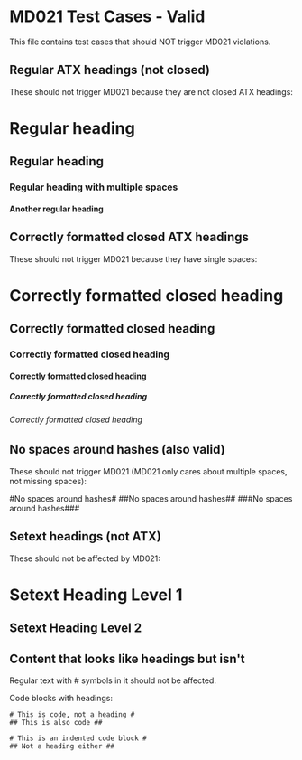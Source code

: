 # MD021 Test Cases - Valid

This file contains test cases that should NOT trigger MD021 violations.

## Regular ATX headings (not closed)

These should not trigger MD021 because they are not closed ATX headings:

# Regular heading
## Regular heading
### Regular heading with multiple spaces
#### Another regular heading

## Correctly formatted closed ATX headings

These should not trigger MD021 because they have single spaces:

# Correctly formatted closed heading #
## Correctly formatted closed heading ##
### Correctly formatted closed heading ###
#### Correctly formatted closed heading ####
##### Correctly formatted closed heading #####
###### Correctly formatted closed heading ######

## No spaces around hashes (also valid)

These should not trigger MD021 (MD021 only cares about multiple spaces, not missing spaces):

#No spaces around hashes#
##No spaces around hashes##
###No spaces around hashes###

## Setext headings (not ATX)

These should not be affected by MD021:

Setext Heading Level 1
=====================

Setext Heading Level 2
----------------------

## Content that looks like headings but isn't

Regular text with # symbols in it should not be affected.

Code blocks with headings:

```
# This is code, not a heading #
## This is also code ##
```

    # This is an indented code block #
    ## Not a heading either ##